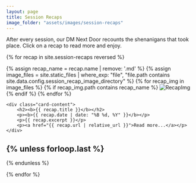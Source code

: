 ```yaml
---
layout: page
title: Session Recaps
image_folder: "assets/images/session-recaps"
---
```


<link rel="stylesheet" href="{{ '/assets/css/main.css' | relative_url }}">

After every session, our DM Next Door recounts the shenanigans that took place.  Click on a recap to read more and enjoy.

{% for recap in site.session-recaps reversed %}

<div class="card">
    <div class="card-image">
        {% assign recap_name = recap.name | remove: '.md' %}
        {% assign image_files = site.static_files | where_exp: "file", "file.path contains site.data.config.session_recap_image_directory" %}
        {% for recap_img in image_files %}
            {% if recap_img.path contains recap_name %}
                <img src="{{ recap_img.path | relative_url }}" alt="RecapImg" />
            {% endif %}
        {% endfor %}
    </div>

    <div class="card-content">
        <h2><b>{{ recap.title }}</b></h2>
        <p><b>{{ recap.date | date: "%B %d, %Y" }}</b></p>
        <p>{{ recap.excerpt }}</p>
        <p><a href="{{ recap.url | relative_url }}">Read more...</a></p>
    </div>
</div>

{% unless forloop.last %}
---
{% endunless %}

{% endfor %}
